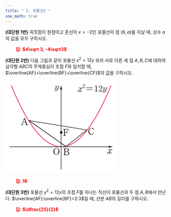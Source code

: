 ```yaml
---
title: " 2. 포물선2 "
use_math: true
---
```


**(대단원 1번)** 꼭짓점이 원점이고 준선이 $x=-2$인 포물선이 점 $(6, a)$를 지날 때, 상수 $a$의 값을 모두 구하시오.

**<span style="color: red;">$\qquad$답: $4\sqrt 3, -4\sqrt3$</span>**

**(대단원 2번)** 다음 그림과 같이 포물선 $x^2=12y$ 위의 서로 다른 세 점 $A, B, C$에 대하여 삼각형 $ABC$의 무게중심이 초점 $F$와 일치할 때, $\overline{AF}+\overline{BF}+\overline{CF}$의 값을 구하시오.

<img src="/assets/Pasted image 20240306152704.png"/>

**<span style="color: red;">$\qquad$답: $18$</span>**

**(대단원 3번)** 포물선 $y^2=12x$의 초점 $F$를 지나는 직선이 포물선과 두 점 $A, B$에서 만난다. $\overline{AF}:\overline{BF}=2:3$일 때, 선분 $AB$의 길이를 구하시오.

**<span style="color: red;">$\qquad$답: $\dfrac{25}{2}$</span>**